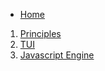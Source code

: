 - [Home](/)

1. [Principles](/0-Principles.md)
2. [TUI](/1-TUI.md)
3. [Javascript Engine](/2-JavascriptEngine.md)

